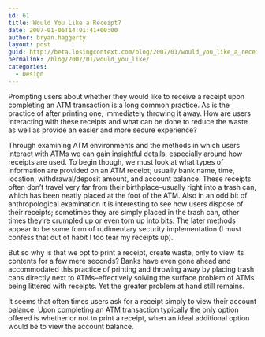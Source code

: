```yaml
---
id: 61
title: Would You Like a Receipt?
date: 2007-01-06T14:01:41+00:00
author: bryan.haggerty
layout: post
guid: http://beta.losingcontext.com/blog/2007/01/would_you_like_a_receipt.php
permalink: /blog/2007/01/would_you_like/
categories:
  - Design
---
```

Prompting users about whether they would like to receive a receipt upon completing an ATM transaction is a long common practice. As is the practice of after printing one, immediately throwing it away. How are users interacting with these receipts and what can be done to reduce the waste as well as provide an easier and more secure experience?

Through examining ATM environments and the methods in which users interact with ATMs we can gain insightful details, especially around how receipts are used. To begin though, we must look at what types of information are provided on an ATM receipt; usually bank name, time, location, withdrawal/deposit amount, and account balance. These receipts often don&#8217;t travel very far from their birthplace&#8211;usually right into a trash can, which has been neatly placed at the foot of the ATM. Also in an odd bit of anthropological examination it is interesting to see how users dispose of their receipts; sometimes they are simply placed in the trash can, other times they&#8217;re crumpled up or even torn up into bits. The later methods appear to be some form of rudimentary security implementation (I must confess that out of habit I too tear my receipts up).

But so why is that we opt to print a receipt, create waste, only to view its contents for a few mere seconds? Banks have even gone ahead and accommodated this practice of printing and throwing away by placing trash cans directly next to ATMs&#8211;effectively solving the surface problem of ATMs being littered with receipts. Yet the greater problem at hand still remains.

It seems that often times users ask for a receipt simply to view their account balance. Upon completing an ATM transaction typically the only option offered is whether or not to print a receipt, when an ideal additional option would be to view the account balance.